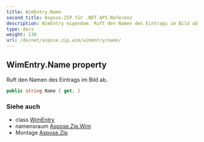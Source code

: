 ```yaml
---
title: WimEntry.Name
second_title: Aspose.ZIP für .NET-API-Referenz
description: WimEntry eigendom. Ruft den Namen des Eintrags im Bild ab.
type: docs
weight: 130
url: /de/net/aspose.zip.wim/wimentry/name/
---
```

## WimEntry.Name property

Ruft den Namen des Eintrags im Bild ab.

```csharp
public string Name { get; }
```

### Siehe auch

* class [WimEntry](../)
* namensraum [Aspose.Zip.Wim](../../wimentry/)
* Montage [Aspose.Zip](../../../)


